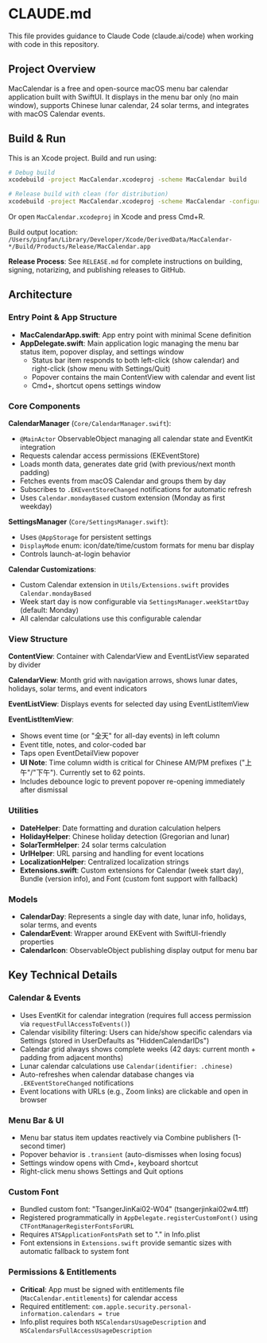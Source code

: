# CLAUDE.md

This file provides guidance to Claude Code (claude.ai/code) when working with code in this repository.

## Project Overview

MacCalendar is a free and open-source macOS menu bar calendar application built with SwiftUI. It displays in the menu bar only (no main window), supports Chinese lunar calendar, 24 solar terms, and integrates with macOS Calendar events.

## Build & Run

This is an Xcode project. Build and run using:
```bash
# Debug build
xcodebuild -project MacCalendar.xcodeproj -scheme MacCalendar build

# Release build with clean (for distribution)
xcodebuild -project MacCalendar.xcodeproj -scheme MacCalendar -configuration Release clean build
```

Or open `MacCalendar.xcodeproj` in Xcode and press Cmd+R.

Build output location: `/Users/pingfan/Library/Developer/Xcode/DerivedData/MacCalendar-*/Build/Products/Release/MacCalendar.app`

**Release Process**: See `RELEASE.md` for complete instructions on building, signing, notarizing, and publishing releases to GitHub.

## Architecture

### Entry Point & App Structure
- **MacCalendarApp.swift**: App entry point with minimal Scene definition
- **AppDelegate.swift**: Main application logic managing the menu bar status item, popover display, and settings window
  - Status bar item responds to both left-click (show calendar) and right-click (show menu with Settings/Quit)
  - Popover contains the main ContentView with calendar and event list
  - Cmd+, shortcut opens settings window

### Core Components

**CalendarManager** (`Core/CalendarManager.swift`):
- `@MainActor` ObservableObject managing all calendar state and EventKit integration
- Requests calendar access permissions (EKEventStore)
- Loads month data, generates date grid (with previous/next month padding)
- Fetches events from macOS Calendar and groups them by day
- Subscribes to `.EKEventStoreChanged` notifications for automatic refresh
- Uses `Calendar.mondayBased` custom extension (Monday as first weekday)

**SettingsManager** (`Core/SettingsManager.swift`):
- Uses `@AppStorage` for persistent settings
- `DisplayMode` enum: icon/date/time/custom formats for menu bar display
- Controls launch-at-login behavior

**Calendar Customizations**:
- Custom Calendar extension in `Utils/Extensions.swift` provides `Calendar.mondayBased`
- Week start day is now configurable via `SettingsManager.weekStartDay` (default: Monday)
- All calendar calculations use this configurable calendar

### View Structure

**ContentView**: Container with CalendarView and EventListView separated by divider

**CalendarView**: Month grid with navigation arrows, shows lunar dates, holidays, solar terms, and event indicators

**EventListView**: Displays events for selected day using EventListItemView

**EventListItemView**:
- Shows event time (or "全天" for all-day events) in left column
- Event title, notes, and color-coded bar
- Taps open EventDetailView popover
- **UI Note**: Time column width is critical for Chinese AM/PM prefixes ("上午"/"下午"). Currently set to 62 points.
- Includes debounce logic to prevent popover re-opening immediately after dismissal

### Utilities

- **DateHelper**: Date formatting and duration calculation helpers
- **HolidayHelper**: Chinese holiday detection (Gregorian and lunar)
- **SolarTermHelper**: 24 solar terms calculation
- **UrlHelper**: URL parsing and handling for event locations
- **LocalizationHelper**: Centralized localization strings
- **Extensions.swift**: Custom extensions for Calendar (week start day), Bundle (version info), and Font (custom font support with fallback)

### Models

- **CalendarDay**: Represents a single day with date, lunar info, holidays, solar terms, and events
- **CalendarEvent**: Wrapper around EKEvent with SwiftUI-friendly properties
- **CalendarIcon**: ObservableObject publishing display output for menu bar

## Key Technical Details

### Calendar & Events
- Uses EventKit for calendar integration (requires full access permission via `requestFullAccessToEvents()`)
- Calendar visibility filtering: Users can hide/show specific calendars via Settings (stored in UserDefaults as "HiddenCalendarIDs")
- Calendar grid always shows complete weeks (42 days: current month + padding from adjacent months)
- Lunar calendar calculations use `Calendar(identifier: .chinese)`
- Auto-refreshes when calendar database changes via `.EKEventStoreChanged` notifications
- Event locations with URLs (e.g., Zoom links) are clickable and open in browser

### Menu Bar & UI
- Menu bar status item updates reactively via Combine publishers (1-second timer)
- Popover behavior is `.transient` (auto-dismisses when losing focus)
- Settings window opens with Cmd+, keyboard shortcut
- Right-click menu shows Settings and Quit options

### Custom Font
- Bundled custom font: "TsangerJinKai02-W04" (tsangerjinkai02w4.ttf)
- Registered programmatically in `AppDelegate.registerCustomFont()` using `CTFontManagerRegisterFontsForURL`
- Requires `ATSApplicationFontsPath` set to "." in Info.plist
- Font extensions in `Extensions.swift` provide semantic sizes with automatic fallback to system font

### Permissions & Entitlements
- **Critical**: App must be signed with entitlements file (`MacCalendar.entitlements`) for calendar access
- Required entitlement: `com.apple.security.personal-information.calendars = true`
- Info.plist requires both `NSCalendarsUsageDescription` and `NSCalendarsFullAccessUsageDescription`
